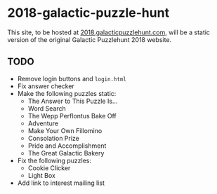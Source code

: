 # 2018-galactic-puzzle-hunt

This site, to be hosted at [2018.galacticpuzzlehunt.com](https://2018.galacticpuzzlehunt.com), will be a static version of the original Galactic Puzzlehunt 2018 website.

## TODO

* Remove login buttons and `login.html`
* Fix answer checker
* Make the following puzzles static:
  - The Answer to This Puzzle Is...
  - Word Search
  - The Wepp Perflontus Bake Off
  - Adventure
  - Make Your Own Fillomino
  - Consolation Prize
  - Pride and Accomplishment
  - The Great Galactic Bakery
* Fix the following puzzles:
  - Cookie Clicker
  - Light Box
* Add link to interest mailing list
